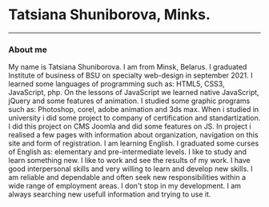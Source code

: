 # Tatsiana Shuniborova, Minks.


****************

### **About me** 


My name is Tatsiana  Shuniborova. I am from Minsk, Belarus. I graduated Institute of business of BSU on specialty web-design in september 2021. I learned some languages of programming such as: HTML5, CSS3, JavaScript, php. On the lessons of JavaScript we learned native JavaScript, jQuery and some features of animation. I studied some graphic programs such as: Photoshop, corel, adobe animation and 3ds max. 
When i studied in university i did  some project to company of certification and standartization. I did this project on CMS Joomla and did some features on JS. In project i realised a few pages with information about organization, navigation on this site and form of registration.
I am learning English. I graduated some curses of English as: elementary and pre-intermediate levels. 
I like to study and learn something new. I like to work and see the results of my work.
I have good interpersonal skills and very willing to learn and develop new skills. I am reliable and dependable and often seek new responsibilities within a wide range of employment areas. I don't stop in my development. I am always searching new usefull information and trying to use it.  

